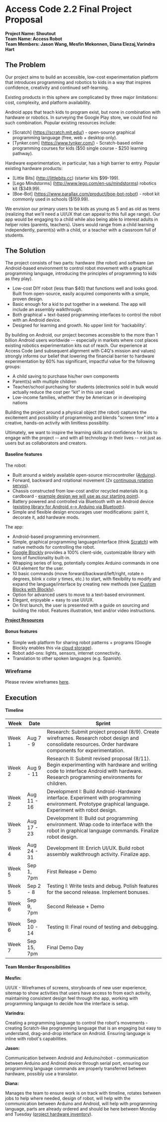 # Access Code 2.2 Final Project Proposal

**Project Name: Shoutout**  
**Team Name: Access Robot**  
**Team Members: Jason Wang, Mesfin Mekonnen, Diana Elezaj,Varindra Hart**  

## The Problem 

Our project aims to build an accessible, low-cost experimentation platform that introduces programming and robotics to kids in a way that inspires confidence, creativity and continued self-learning.

Existing products in this sphere are complicated by three major limitations: cost, complexity, and platform availability. 

Android apps that teach kids to program exist, but none in combination with hardware or robotics. In surveying the Google Play store, we could find no such combination. Popular existing resources include:

* [Scratch] (https://scratch.mit.edu/) - open-source graphical programming language (free, web + desktop only).
* [Tynker.com] (https://www.tynker.com/) - Scratch-based online programming courses for kids ($50 single course - $250 learning pathway).

Hardware experimentation, in particular, has a high barrier to entry. Popular existing hardware products:

* [Little Bits] (http://littlebits.cc) (starter kits $99-199). 
* [Lego Mindstorms] (http://www.lego.com/en-us/mindstorms) robotics kit ($349.99).
* [Boe-Bot] (https://www.parallax.com/product/boe-bot-robot) - robot kit commonly used in schools ($159.99).

We envision our primary users to be kids as young as 5 and as old as teens (realizing that we'll need a UI/UX that can appeal to this full age range). Our app would be engaging to a child while also being able to interest adults in helper roles (parents, teachers). Users would range from a child learning independently, parent(s) with a child, or a teacher with a classroom full of students.

## The Solution 

The project consists of two parts: hardware (the robot) and software (an Android-based environment to control robot movement with a graphical programming language, introducing the principles of programming to kids as they play).

 * Low-cost DIY robot (less than $40) that functions well and looks good. Built from open-source, easily acquired components with a simple, proven design.
 * Basic enough for a kid to put together in a weekend. The app will include an assembly walkthrough.
 * Both graphical + text-based programming interfaces to control the robot with an Android device. 
 * Designed for learning and growth. No upper limit for 'hackability'.

By building on Android, our project becomes accessible to the more than 1 billion Android users worldwide -- especially in markets where cost places existing robotics experimentation kits out of reach. Our experience at Access Code (and subsequent alignment with C4Q's mission and values) strongly informs our belief that lowering the financial barrier to hardware experimentation by 60% has significant, impactful value for the following groups:
- A child saving to purchase his/her own components
- Parent(s) with multiple children
- Teacher/school purchasing for students (electronics sold in bulk would actually reduce the cost per "kit" in this use case)
- Low-income families, whether they be American or in developing nations

Building the project around a physical object (the robot) captures the excitement and possibility of programming and blends "screen time" into a creative, hands-on activity with limitless possiblity.

Ultimately, we want to inspire the learning skills and confidence for kids to engage with the project -- and with all technology in their lives -- not just as users but as collaborators and creators.

#### Baseline features

The robot:
 * Built around a widely available open-source microcontroller ([Arduino](https://www.arduino.cc/)).
 * Forward, backward and rotational movement (2x [continuous rotation servos](https://learn.adafruit.com/adafruit-motor-selection-guide/continuous-rotation-servos)).
 * Chassis constructed from low-cost and/or recycled materials (e.g. cardboard - [example design we will use as our starting point](http://www.foxytronics.com/learn/robots/how-to-make-your-first-arduino-robot/parts)).
 * Battery powered and controlled via Bluetooth with an Android device ([existing library for Android <--> Arduino via Bluetooth](https://github.com/aron-bordin/Android-with-Arduino-Bluetooth)).
 * Simple and flexible design encourages user modifications: paint it, decorate it, add hardware mods.
 
The app:
 * Android-based programming environment.
 * Simple, graphical programming language/interface (think [Scratch](https://scratch.mit.edu/)) with native methods for controlling the robot.
  * [Google Blockly](https://developers.google.com/blockly/?hl=en) provides a 100% client-side, customizable library with tons of functionality built-in.
  * Wrapping series of long, potentially complex Arduino commands in one GUI element for the user.
  * 10 basic commands (move forward/backward/left/right, rotate n degrees, blink x color y times, etc.) to start, with flexibility to modify and expand the language/interface by creating new methods (see [Custom Blocks with Blockly](https://developers.google.com/blockly/custom-blocks/overview)).
 * Option for advanced users to move to a text-based environment.
 * Elegant, enjoyable + easy to use UI/UX.
 * On first launch, the user is presented with a guide on sourcing and building the robot. Features illustration, text and/or video instructions.

**[Project Resources](https://github.com/jaellysbales/access-robot/blob/master/resources.md)**

#### Bonus features

 * Simple web platform for sharing robot patterns + programs (Google Blockly enables this via [cloud storage](https://developers.google.com/blockly/installation/cloud-storage)).
 * Robot add-ons: lights, sensors, internet connectivity.
 * Translation to other spoken languages (e.g. Spanish).

### Wireframe
Please review wireframes [here](https://github.com/jaellysbales/access-robot/blob/master/wireframes/wireframes.md).

## Execution

#### Timeline

| Week | Date | Sprint | 
|----|----|---|
| Week 1 | Aug 7 - 9 | Research: Submit project proposal (8/9). Create wireframes. Research robot design and consolidate resources. Order hardware components for experimentation. |
| Week 2 | Aug 9 - 11 | Research II: Submit revised proposal (8/11). Begin experimenting with hardware and writing code to interface Android with hardware. Research programming environments for children. |
| Week 2 | Aug 11 - 16 | Development I: Build Android-Hardware interface. Experiment with programming environment. Prototype graphical language. Experiment with robot design.|
| Week 3 | Aug 17 - 23 | Development II: Build out programming environment. Wrap code to interface with the robot in graphical language commands. Finalize robot design. |
| Week 4 | Aug 24 - 31 | Development III: Enrich UI/UX. Build robot assembly walkthrough activity. Finalize app. |
| Week 5 | Sep 1, 7pm | First Release + Demo |
| Week 5 | Sep 2 - 8 | Testing I: Write tests and debug. Polish features for the second release. Implement bonuses. |
| Week 6 | Sep 9, 7pm | Second Release + Demo |
| Week 6 | Sep 10 - 14 | Testing II: Final round of testing and debugging. |
| Week 7 | Sep 15, 7pm | Final Demo Day |

#### Team Member Responsibilities

**Mesfin:**

UI/UX - Wireframes of screens, storyboards of new user experience, sitemap to show activities that users have access to from each activity, maintaining consistent design feel through the app, working with programming language to decide how the interface is setup.

**Varindra:**

Creating a programming language to control the robot's movements - creating Scratch-like programming language that is an engaging but easy to understand, drag-and-drop interface on Android. Ensuring language is inline with robot's capabilities.

**Jason:**

Communication between Android and Arduino/robot - communication between Arduino and Android device through serial port, ensuring our programming language commands are properly transferred between hardware, possibly use a translator.

**Diana:**

Manages the team to ensure work is on track with timeline, rotates between jobs to help where needed, design of robot, will help with the communication between Arduino and Android, will help with programming language, parts are already ordered and should be here between Monday and Tuesday ([project hardware inventory](https://github.com/jaellysbales/access-robot/blob/master/hardware-list.md)).
